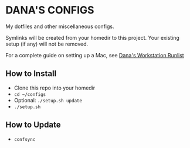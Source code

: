 # DANA'S CONFIGS

My dotfiles and other miscellaneous configs.

Symlinks will be created from your homedir to this project. Your existing setup (if any) will not be removed.

For a complete guide on setting up a Mac, see [Dana's Workstation Runlist](https://gist.github.com/dmerrick/5275190)

## How to Install

* Clone this repo into your homedir
* `cd ~/configs`
* Optional: `./setup.sh update`
* `./setup.sh`


## How to Update

* `confsync`
